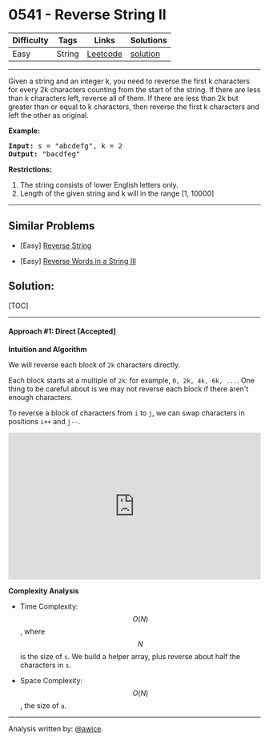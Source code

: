 # 0541 - Reverse String II

Difficulty  | Tags | Links | Solutions
----------- | ---- | ----- | -----
Easy | String | [Leetcode](https://leetcode.com/problems/reverse-string-ii) | [solution](https://leetcode.com/problems/reverse-string-ii/solution/)


-----------

</p>
Given a string and an integer k, you need to reverse the first k characters for every 2k characters counting from the start of the string. If there are less than k characters left, reverse all of them. If there are less than 2k but greater than or equal to k characters, then reverse the first k characters and left the other as original.
</p>

<p><b>Example:</b><br />
<pre>
<b>Input:</b> s = "abcdefg", k = 2
<b>Output:</b> "bacdfeg"
</pre>
</p>

<b>Restrictions:</b> </b>
<ol>
<li> The string consists of lower English letters only.</li>
<li> Length of the given string and k will in the range [1, 10000]</li>
</ol>

-----------


## Similar Problems

- [Easy] [Reverse String](reverse-string)

- [Easy] [Reverse Words in a String III](reverse-words-in-a-string-iii)




## Solution:

[TOC]

---
#### Approach #1: Direct [Accepted]

**Intuition and Algorithm**

We will reverse each block of `2k` characters directly.

Each block starts at a multiple of `2k`: for example, `0, 2k, 4k, 6k, ...`.  One thing to be careful about is we may not reverse each block if there aren't enough characters.

To reverse a block of characters from `i` to `j`, we can swap characters in positions `i++` and `j--`.

<iframe src="https://leetcode.com/playground/2qnQN5xs/shared" frameBorder="0" width="100%" height="293" name="2qnQN5xs"></iframe>

**Complexity Analysis**

* Time Complexity: $$O(N)$$, where $$N$$ is the size of `s`.  We build a helper array, plus reverse about half the characters in `s`.

* Space Complexity: $$O(N)$$, the size of `a`.

---

Analysis written by: [@awice](https://leetcode.com/awice).
